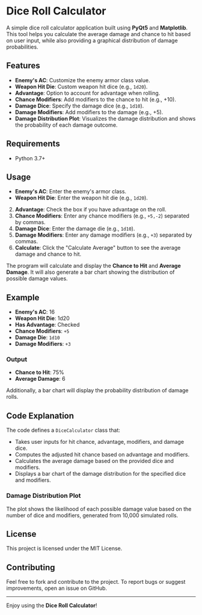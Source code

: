 # Dice Roll Calculator

A simple dice roll calculator application built using **PyQt5** and **Matplotlib**. This tool helps you calculate the average damage and chance to hit based on user input, while also providing a graphical distribution of damage probabilities.

## Features

- **Enemy's AC**: Customize the enemy armor class value.
- **Weapon Hit Die**: Custom weapon hit dice (e.g., `1d20`).
- **Advantage**: Option to account for advantage when rolling.
- **Chance Modifiers**: Add modifiers to the chance to hit (e.g., +10).
- **Damage Dice**: Specify the damage dice (e.g., `1d10`).
- **Damage Modifiers**: Add modifiers to the damage (e.g., +5).
- **Damage Distribution Plot**: Visualizes the damage distribution and shows the probability of each damage outcome.

## Requirements

- Python 3.7+

## Usage

- **Enemy's AC**: Enter the enemy's armor class.
- **Weapon Hit Die**: Enter the weapon hit die (e.g., `1d20`).
2. **Advantage**: Check the box if you have advantage on the roll.
3. **Chance Modifiers**: Enter any chance modifiers (e.g., `+5,-2`) separated by commas.
4. **Damage Dice**: Enter the damage die (e.g., `1d10`).
5. **Damage Modifiers**: Enter any damage modifiers (e.g., `+3`) separated by commas.
6. **Calculate**: Click the "Calculate Average" button to see the average damage and chance to hit.

The program will calculate and display the **Chance to Hit** and **Average Damage**. It will also generate a bar chart showing the distribution of possible damage values.

## Example

- **Enemy's AC**: 16
- **Weapon Hit Die**: 1d20
- **Has Advantage**: Checked
- **Chance Modifiers**: `+5`
- **Damage Die**: `1d10`
- **Damage Modifiers**: `+3`

### Output

- **Chance to Hit**: 75%
- **Average Damage**: 6

Additionally, a bar chart will display the probability distribution of damage rolls.

## Code Explanation

The code defines a `DiceCalculator` class that:
- Takes user inputs for hit chance, advantage, modifiers, and damage dice.
- Computes the adjusted hit chance based on advantage and modifiers.
- Calculates the average damage based on the provided dice and modifiers.
- Displays a bar chart of the damage distribution for the specified dice and modifiers.

### Damage Distribution Plot

The plot shows the likelihood of each possible damage value based on the number of dice and modifiers, generated from 10,000 simulated rolls.

## License

This project is licensed under the MIT License.

## Contributing

Feel free to fork and contribute to the project. To report bugs or suggest improvements, open an issue on GitHub.

---

Enjoy using the **Dice Roll Calculator**!
